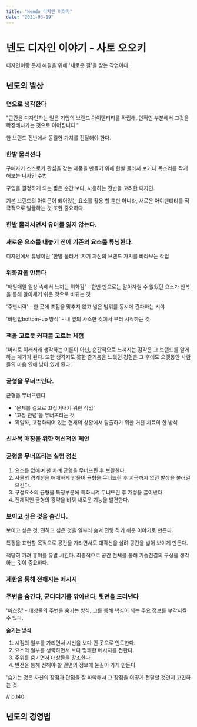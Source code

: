 ```yaml
---
title: "Nendo 디자인 이야기"
date: "2021-03-19"
---
```


# 넨도 디자인 이야기 - 사토 오오키

디자인이랑 문제 해결을 위해 '새로운 길'을 찾는 작업이다.

## 넨도의 발상

### 면으로 생각한다

"근간을 디자인하는 일은 기업의 브랜드 아이텐티티를 확립해, 면적인 부분에서 그것을 확장해나가는 것으로 이어집니다."

한 브랜드 전반에서 동일한 가치를 전달해야 한다.

### 한발 물러선다

구매자가 스스로가 관심을 갖는 제품을 만들기 위해 한발 물러서 보거나 목소리를 작게 해보는 디자인 수법

구입을 결정하게 되는 짧은 순간 보다, 사용하는 전반을 고려한 디자인.

기본 브랜드의 아이콘이 되어있는 요소를 활용 할 뿐만 아니라, 새로운 아이덴티티를 적극적으로 발굴하는 것 또한 중요하다.

### 한발 물러서면서 유머를 잃지 않는다.

### 새로운 요소를 내놓기 전에 기존의 요소를 튜닝한다.

디자인에서 튜닝이란 '한발 물러서' 자기 자신의 브랜드 가치를 바라보는 작업

### 위화감을 만든다

'매일매일 일상 속에서 느끼는 위화감' - 한번 만으로는 알아차릴 수 없었던 요소가 반복을 통해 알아채기 쉬운 것으로 바뀌는 것

'주변시력' - 한 곳에 초점을 맞추지 않고 넒은 범위를 동시에 간파하는 시야

'바텀업bottom-up 방식' - 내 옆의 사소한 것에서 부터 시작하는 것

### 책을 고르듯 커피를 고르는 체험

'머리로 이래저래 생각하는 이론이 아닌, 순간적으로 느껴지는 감각은 그 브랜드를 알게 하는 계기가 된다. 또한 생각지도 못한 즐거움을 느꼈던 경험은 그 후에도 오랫동안 사람들의 마음 안에 남아 있게 된다.'

### 균형을 무너뜨린다.

균형을 무너뜨린다

- '문제를 겉으로 끄집어내기 위한 작업'
- '고정 관념'을 무너뜨리는 것
- 획일화, 고정화되어 있는 현재의 상황에서 탈출하기 위한 거친 치료의 한 방식

### 신사복 매장을 위한 혁신적인 제안

### 균형을 무너뜨리는 실험 정신

1. 요소를 없애며 한 차례 균형을 무너뜨린 후 보완한다.
2. 사물의 경계선을 애매하게 만들어 균형을 무너뜨린 후 지금까지 없던 발상을 불러일으킨다.
3. 구성요소의 균형을 특정부분에 특화시켜 무너뜨린 후 개성을 끌어낸다.
4. 전체적인 균형의 강약을 바꿔 새로운 기능을 발견한다.

### 보이고 싶은 것을 숨긴다.

보이고 싶은 것, 전하고 싶은 것을 일부러 숨겨 전닿 하기 쉬운 이야기로 만든다.

특징을 표현할 목적으로 공간을 가리면서도 대각선을 살려 공간을 넓어 보이게 만든다.

적당히 가려 흥미를 유발 시킨다. 최종적으로 공간 전체를 통해 기승전결의 구성을 생각하는 것이 중요하다.

### 제한을 통해 전해지는 메시지

### 주변을 숨긴다, 군더더기를 깎아낸다, 뒷면을 드러낸다

'마스킹' - 대상물의 주변을 숨기는 방식, 그를 통해 핵심이 되는 주요 정보를 부각시킬 수 있다.

**숨기는 방식**

1. 시점의 일부를 가리면서 시선을 보다 먼 곳으로 인도한다.
2. 요소의 일부를 생략하면서 보다 명쾌한 메시지를 전한다.
3. 주위를 숨기면서 대상물을 강조한다.
4. 반전을 통해 전해야 할 겉면의 정보에 눈길이 가게 만든다.

'숨기는 것은 자신의 장점과 단점을 잘 파악해서 그 장점을 어떻게 전달할 것인지 고민하는 것'

// p.140

## 넨도의 경영법
